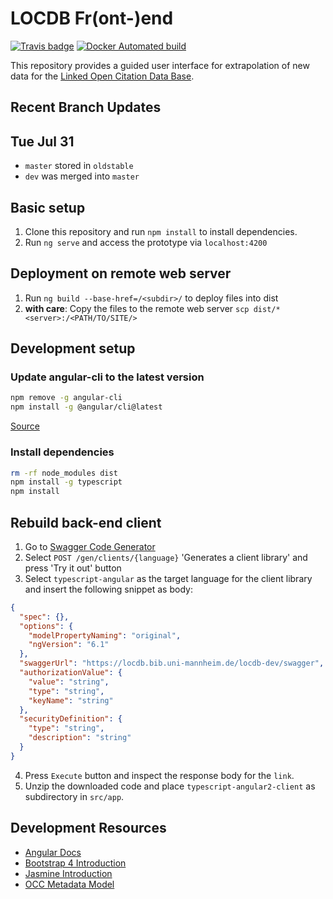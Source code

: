 # LOCDB Fr(ont-)end

[![Travis badge](https://travis-ci.org/locdb/locdb-frend.svg?branch=master)](https://travis-ci.org/)
[![Docker Automated build](https://img.shields.io/docker/automated/locdb/locdb-frend.svg)](https://hub.docker.com/r/locdb/locdb-frend/)

This repository provides a guided user interface for extrapolation of new data
for the [Linked Open Citation Data Base](https://github.com/locdb/loc-db).


## Recent Branch Updates

## Tue Jul 31

- `master` stored in `oldstable`
- `dev` was merged into  `master`


## Basic setup

1. Clone this repository and run `npm install` to install dependencies.
1. Run `ng serve` and access the prototype via `localhost:4200`

## Deployment on remote web server

1. Run `ng build --base-href=/<subdir>/` to deploy files into dist
1. **with care**: Copy the files to the remote web server `scp dist/* <server>:/<PATH/TO/SITE/>`

## Development setup



### Update angular-cli to the latest version

```sh
npm remove -g angular-cli
npm install -g @angular/cli@latest
```

[Source](https://github.com/angular/angular-cli#updating-angular-cli)

### Install dependencies

```sh
rm -rf node_modules dist
npm install -g typescript
npm install
```

## Rebuild back-end client

1. Go to [Swagger Code Generator](http://generator.swagger.io/)
2. Select `POST /gen/clients/{language}` 'Generates a client library' and press 'Try it out' button
3. Select `typescript-angular` as the target language for the client library and insert the following snippet as body:

  ```json
  {
    "spec": {},
    "options": {
      "modelPropertyNaming": "original",
      "ngVersion": "6.1"
    },
    "swaggerUrl": "https://locdb.bib.uni-mannheim.de/locdb-dev/swagger",
    "authorizationValue": {
      "value": "string",
      "type": "string",
      "keyName": "string"
    },
    "securityDefinition": {
      "type": "string",
      "description": "string"
    }
  }
  ```

4. Press `Execute` button and inspect the response body for the `link`.
5. Unzip the downloaded code and place `typescript-angular2-client` as subdirectory in `src/app`.


## Development Resources

- [Angular Docs](https://angular.io/docs)
- [Bootstrap 4 Introduction]([https://getbootstrap.com)
- [Jasmine Introduction](https://jasmine.github.io/edge/introduction.html)
- [OCC Metadata Model](https://figshare.com/articles/Metadata_for_the_OpenCitations_Corpus/3443876)
